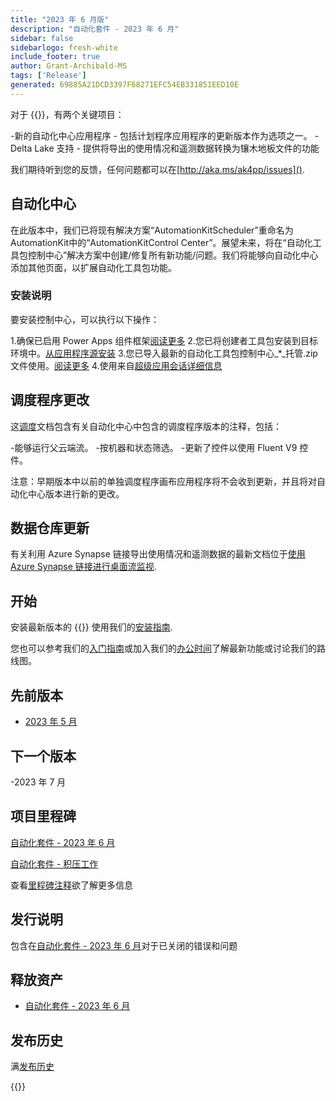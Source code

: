 ```yaml
---
title: "2023 年 6 月版"
description: "自动化套件 - 2023 年 6 月"
sidebar: false
sidebarlogo: fresh-white
include_footer: true
author: Grant-Archibald-MS
tags: ['Release']
generated: 69885A21DCD3397F68271EFC54EB331851EED10E
---
```


对于 {{<product-name>}}，有两个关键项目：

-新的自动化中心应用程序 - 包括计划程序应用程序的更新版本作为选项之一。
-Delta Lake 支持 - 提供将导出的使用情况和遥测数据转换为镶木地板文件的功能

我们期待听到您的反馈，任何问题都可以在[http://aka.ms/ak4pp/issues]().

## 自动化中心

在此版本中，我们已将现有解决方案“AutomationKitScheduler”重命名为AutomationKit中的“AutomationKitControl Center”。展望未来，将在“自动化工具包控制中心”解决方案中创建/修复所有新功能/问题。我们将能够向自动化中心添加其他页面，以扩展自动化工具包功能。

### 安装说明

要安装控制中心，可以执行以下操作：

1.确保已启用 Power Apps 组件框架<a href="https://learn.microsoft.com/power-apps/developer/component-framework/component-framework-for-canvas-apps#enable-the-power-apps-component-framework-feature" target="_blank">阅读更多</a>
2.您已将创建者工具包安装到目标环境中。<a href="https://appsource.microsoft.com/product/dynamics-365/microsoftpowercatarch.creatorkit1" target="_blank">从应用程序源安装</a>
3.您已导入最新的自动化工具包控制中心_*_托管.zip文件使用。<a href='https://learn.microsoft.com/power-apps/maker/data-platform/import-update-export-solutions' target="_blank">阅读更多</a>
4.使用来自[超级应用会话详细信息](https://learn.microsoft.com/power-apps/maker/canvas-apps/get-sessionid)

## 调度程序更改

这[调度](/zh-hans/features/scheduler)文档包含有关自动化中心中包含的调度程序版本的注释，包括：

-能够运行父云端流。
-按机器和状态筛选。
-更新了控件以使用 Fluent V9 控件。

注意：早期版本中以前的单独调度程序画布应用程序将不会收到更新，并且将对自动化中心版本进行新的更改。

## 数据仓库更新

有关利用 Azure Synapse 链接导出使用情况和遥测数据的最新文档位于[使用 Azure Synapse 链接进行桌面流监视](https://github.com/microsoft/powercat-automation-kit/tree/main/AutomationKit_Flow_BYODL).

## 开始

安装最新版本的 {{<product-name>}} 使用我们的[安装指南](/zh-hans/get-started/install).

您也可以参考我们的[入门指南](/zh-hans/get-started)或加入我们的[办公时间](/zh-hans/office-hours)了解最新功能或讨论我们的路线图。

## 先前版本

- [2023 年 5 月](/zh-hans/releases/may-2023)

## 下一个版本

-2023 年 7 月

## 项目里程碑

[自动化套件 - 2023 年 6 月](https://github.com/orgs/microsoft/projects/486/views/13)

[自动化套件 - 积压工作](https://github.com/orgs/microsoft/projects/486/views/1)

查看[里程碑注释](/zh-hans/releases/milestones)欲了解更多信息

## 发行说明

包含在[自动化套件 - 2023 年 6 月](https://github.com/microsoft/powercat-automation-kit/releases/tag/AutomationKit-June2023)对于已关闭的错误和问题

## 释放资产

- [自动化套件 - 2023 年 6 月](https://github.com/microsoft/powercat-automation-kit/releases/tag/AutomationKit-June2023)

## 发布历史

满[发布历史](/zh-hans/releases)

{{<questions name="/content/zh-hans/releases/june-2023.json" completed="感谢您提供反馈" showNavigationButtons="false" locale="zh-hans">}}
